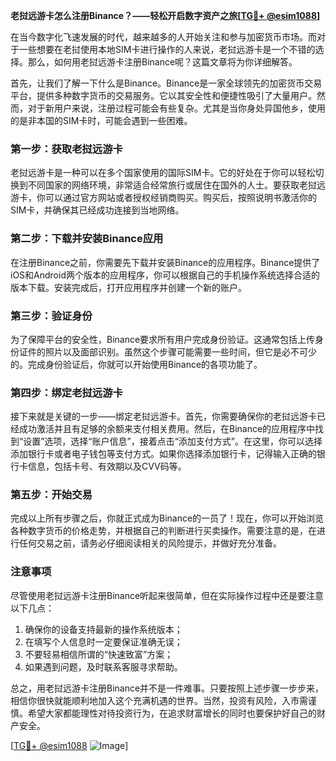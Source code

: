 **老挝远游卡怎么注册Binance？——轻松开启数字资产之旅[[TG💪+ @esim1088](https://t.me/s/esim1088)]**

在当今数字化飞速发展的时代，越来越多的人开始关注和参与加密货币市场。而对于一些想要在老挝使用本地SIM卡进行操作的人来说，老挝远游卡是一个不错的选择。那么，如何用老挝远游卡注册Binance呢？这篇文章将为你详细解答。

首先，让我们了解一下什么是Binance。Binance是一家全球领先的加密货币交易平台，提供多种数字货币的交易服务。它以其安全性和便捷性吸引了大量用户。然而，对于新用户来说，注册过程可能会有些复杂。尤其是当你身处异国他乡，使用的是非本国的SIM卡时，可能会遇到一些困难。

### 第一步：获取老挝远游卡

老挝远游卡是一种可以在多个国家使用的国际SIM卡。它的好处在于你可以轻松切换到不同国家的网络环境，非常适合经常旅行或居住在国外的人士。要获取老挝远游卡，你可以通过官方网站或者授权经销商购买。购买后，按照说明书激活你的SIM卡，并确保其已经成功连接到当地网络。

### 第二步：下载并安装Binance应用

在注册Binance之前，你需要先下载并安装Binance的应用程序。Binance提供了iOS和Android两个版本的应用程序，你可以根据自己的手机操作系统选择合适的版本下载。安装完成后，打开应用程序并创建一个新的账户。

### 第三步：验证身份

为了保障平台的安全性，Binance要求所有用户完成身份验证。这通常包括上传身份证件的照片以及面部识别。虽然这个步骤可能需要一些时间，但它是必不可少的。完成身份验证后，你就可以开始使用Binance的各项功能了。

### 第四步：绑定老挝远游卡

接下来就是关键的一步——绑定老挝远游卡。首先，你需要确保你的老挝远游卡已经成功激活并且有足够的余额来支付相关费用。然后，在Binance的应用程序中找到“设置”选项，选择“账户信息”，接着点击“添加支付方式”。在这里，你可以选择添加银行卡或者电子钱包等支付方式。如果你选择添加银行卡，记得输入正确的银行卡信息，包括卡号、有效期以及CVV码等。

### 第五步：开始交易

完成以上所有步骤之后，你就正式成为Binance的一员了！现在，你可以开始浏览各种数字货币的价格走势，并根据自己的判断进行买卖操作。需要注意的是，在进行任何交易之前，请务必仔细阅读相关的风险提示，并做好充分准备。

### 注意事项

尽管使用老挝远游卡注册Binance听起来很简单，但在实际操作过程中还是要注意以下几点：

1. 确保你的设备支持最新的操作系统版本；
2. 在填写个人信息时一定要保证准确无误；
3. 不要轻易相信所谓的“快速致富”方案；
4. 如果遇到问题，及时联系客服寻求帮助。

总之，用老挝远游卡注册Binance并不是一件难事。只要按照上述步骤一步步来，相信你很快就能顺利地加入这个充满机遇的世界。当然，投资有风险，入市需谨慎。希望大家都能理性对待投资行为，在追求财富增长的同时也要保护好自己的财产安全。

[[TG💪+ @esim1088](https://t.me/s/esim1088) ![Image](https://i.postimg.cc/4NQfJmqS/Snipaste-2025-05-13-00-14-12.png)]